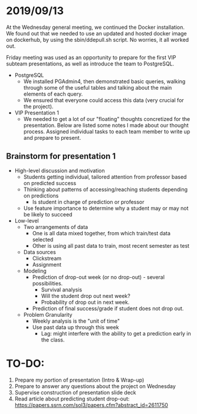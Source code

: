 # 2019/09/13

At the Wednesday general meeting, we continued the Docker installation. We found out that we needed to use an updated and hosted docker image on dockerhub, by using the sbin/ddepull.sh script. No worries, it all worked out.

Friday meeting was used as an opportunity to prepare for the first VIP subteam presentations, as well as introduce the team to PostgreSQL.
- PostgreSQL
  - We installed PGAdmin4, then demonstrated basic queries, walking through some of the useful tables and talking about the main elements of each query.
  - We ensured that everyone could access this data (very crucial for the project).
- VIP Presentation 1
  - We needed to get a lot of our "floating" thoughts concretized for the presentation. Below are listed some notes I made about our thought process. Assigned individual tasks to each team member to write up and prepare to present.

## Brainstorm for presentation 1
- High-level discussion and motivation
  - Students getting individual, tailored attention from professor based on predicted success
  - Thinking about patterns of accessing/reaching students depending on predictions
    - Is student in charge of prediction or professor
  - Use feature importance to determine why a student may or may not be likely to succeed
- Low-level
  - Two arrangements of data
    - One is all data mixed together, from which train/test data selected
    - Other is using all past data to train, most recent semester as test
  - Data sources
    - Clickstream
    - Assignment
  - Modeling
    - Prediction of drop-out week (or no drop-out) - several possibilities.
      - Survival analysis
      - Will the student drop out next week?
      - Probability of drop out in next week.
    - Prediction of final success/grade if student does not drop out.
  - Problem Granularity
    - Weekly analysis is the "unit of time"
    - Use past data up through this week
      - Lag: might interfere with the ability to get a prediction early in the class.

# TO-DO:
1. Prepare my portion of presentation (Intro & Wrap-up)
2. Prepare to answer any questions about the project on Wednesday
3. Supervise construction of presentation slide deck
4. Read article about predicting student drop-out: https://papers.ssrn.com/sol3/papers.cfm?abstract_id=2611750
